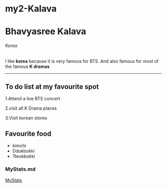 # my2-Kalava
# Bhavyasree Kalava
###### Korea
I like **korea** because it is very famous for BTS. And also famous for most of the famous **K dramas**

***

## To do list at my favourite spot
1.Attend a live BTS concert 

2.visit all K Drama places

3.Visit korean stores

## Favourite food
- kimchi
- Ddukbokki 
- Tteokbokki



### MyStats.md
[MyStats](MyStats.md)
